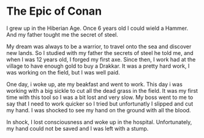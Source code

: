 # The Epic of Conan
I grew up in the Hiberian Age.
Once 6 years old I could wield a Hammer.
And my father tought me the secret of steel.

My dream was always to be a warrior, to travel onto the sea and discover new lands. So I studied with my father the secrets of steel he told me, and when I was 12 years old, I forged my first axe. Since then, I work had at the village to have enough gold to buy a Drakkar. It was a pretty hard work, I was working on the field, but I was well paid. 

One day, i woke up, ate my beakfast and went to work. This day i was working with a big sickle to cut all the dead grass in the field. It was my first time with this tool so I was a bit lost and very slow. My boss went to me to say that I need to work quicker so I tried but unfortunatly I slipped and cut my hand. I was shocked to see my hand on the ground with all the blood.

In shock, I lost consciousness and woke up in the hospital.
Unfortunately, my hand could not be saved and I was left with a stump.